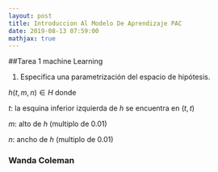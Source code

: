 ```yaml
---
layout: post
title: Introduccion Al Modelo De Aprendizaje PAC
date: 2019-08-13 07:59:00
mathjax: true
---
```

##Tarea 1 machine Learning  
1. Especifica una parametrización del espacio de hipótesis.

$h(t,m,n)\in H$ donde

$t$: la esquina inferior izquierda de $h$ se encuentra en $(t,t)$

$m$: alto de $h$ (multiplo de 0.01)

$n$: ancho de $h$ (multiplo de 0.01)
### Wanda Coleman
